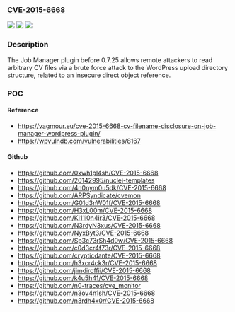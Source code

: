 ### [CVE-2015-6668](https://cve.mitre.org/cgi-bin/cvename.cgi?name=CVE-2015-6668)
![](https://img.shields.io/static/v1?label=Product&message=n%2Fa&color=blue)
![](https://img.shields.io/static/v1?label=Version&message=n%2Fa&color=blue)
![](https://img.shields.io/static/v1?label=Vulnerability&message=n%2Fa&color=brighgreen)

### Description

The Job Manager plugin before 0.7.25 allows remote attackers to read arbitrary CV files via a brute force attack to the WordPress upload directory structure, related to an insecure direct object reference.

### POC

#### Reference
- https://vagmour.eu/cve-2015-6668-cv-filename-disclosure-on-job-manager-wordpress-plugin/
- https://wpvulndb.com/vulnerabilities/8167

#### Github
- https://github.com/0xwh1pl4sh/CVE-2015-6668
- https://github.com/20142995/nuclei-templates
- https://github.com/4n0nym0u5dk/CVE-2015-6668
- https://github.com/ARPSyndicate/cvemon
- https://github.com/G01d3nW01f/CVE-2015-6668
- https://github.com/H3xL00m/CVE-2015-6668
- https://github.com/Ki11i0n4ir3/CVE-2015-6668
- https://github.com/N3rdyN3xus/CVE-2015-6668
- https://github.com/NyxByt3/CVE-2015-6668
- https://github.com/Sp3c73rSh4d0w/CVE-2015-6668
- https://github.com/c0d3cr4f73r/CVE-2015-6668
- https://github.com/crypticdante/CVE-2015-6668
- https://github.com/h3xcr4ck3r/CVE-2015-6668
- https://github.com/jimdiroffii/CVE-2015-6668
- https://github.com/k4u5h41/CVE-2015-6668
- https://github.com/n0-traces/cve_monitor
- https://github.com/n3ov4n1sh/CVE-2015-6668
- https://github.com/n3rdh4x0r/CVE-2015-6668

